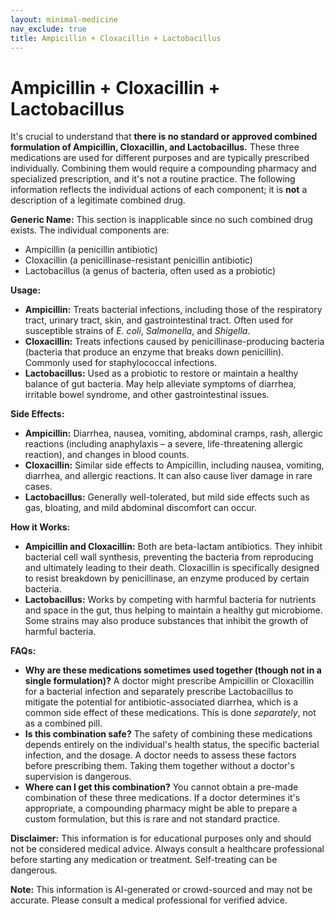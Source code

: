 ```yaml
---
layout: minimal-medicine
nav_exclude: true
title: Ampicillin + Cloxacillin + Lactobacillus
---
```


# Ampicillin + Cloxacillin + Lactobacillus

It's crucial to understand that **there is no standard or approved combined formulation of Ampicillin, Cloxacillin, and Lactobacillus.**  These three medications are used for different purposes and are typically prescribed individually.  Combining them would require a compounding pharmacy and specialized prescription, and it's not a routine practice.  The following information reflects the individual actions of each component;  it is **not** a description of a legitimate combined drug.

**Generic Name:**  This section is inapplicable since no such combined drug exists.  The individual components are:

* Ampicillin (a penicillin antibiotic)
* Cloxacillin (a penicillinase-resistant penicillin antibiotic)
* Lactobacillus (a genus of bacteria, often used as a probiotic)

**Usage:**

* **Ampicillin:** Treats bacterial infections, including those of the respiratory tract, urinary tract, skin, and gastrointestinal tract.  Often used for susceptible strains of *E. coli*, *Salmonella*, and *Shigella*.
* **Cloxacillin:** Treats infections caused by penicillinase-producing bacteria (bacteria that produce an enzyme that breaks down penicillin).  Commonly used for staphylococcal infections.
* **Lactobacillus:** Used as a probiotic to restore or maintain a healthy balance of gut bacteria.  May help alleviate symptoms of diarrhea, irritable bowel syndrome, and other gastrointestinal issues.


**Side Effects:**

* **Ampicillin:** Diarrhea, nausea, vomiting, abdominal cramps, rash, allergic reactions (including anaphylaxis – a severe, life-threatening allergic reaction), and changes in blood counts.
* **Cloxacillin:** Similar side effects to Ampicillin, including nausea, vomiting, diarrhea, and allergic reactions.  It can also cause liver damage in rare cases.
* **Lactobacillus:** Generally well-tolerated, but mild side effects such as gas, bloating, and mild abdominal discomfort can occur.


**How it Works:**

* **Ampicillin and Cloxacillin:** Both are beta-lactam antibiotics. They inhibit bacterial cell wall synthesis, preventing the bacteria from reproducing and ultimately leading to their death.  Cloxacillin is specifically designed to resist breakdown by penicillinase, an enzyme produced by certain bacteria.
* **Lactobacillus:** Works by competing with harmful bacteria for nutrients and space in the gut, thus helping to maintain a healthy gut microbiome. Some strains may also produce substances that inhibit the growth of harmful bacteria.


**FAQs:**

* **Why are these medications sometimes used together (though not in a single formulation)?**  A doctor might prescribe Ampicillin or Cloxacillin for a bacterial infection and separately prescribe Lactobacillus to mitigate the potential for antibiotic-associated diarrhea, which is a common side effect of these medications.  This is done *separately*, not as a combined pill.
* **Is this combination safe?** The safety of combining these medications depends entirely on the individual's health status, the specific bacterial infection, and the dosage.  A doctor needs to assess these factors before prescribing them.  Taking them together without a doctor's supervision is dangerous.
* **Where can I get this combination?** You cannot obtain a pre-made combination of these three medications.  If a doctor determines it's appropriate, a compounding pharmacy might be able to prepare a custom formulation, but this is rare and not standard practice.


**Disclaimer:** This information is for educational purposes only and should not be considered medical advice. Always consult a healthcare professional before starting any medication or treatment.  Self-treating can be dangerous.


**Note:** This information is AI-generated or crowd-sourced and may not be accurate. Please consult a medical professional for verified advice.